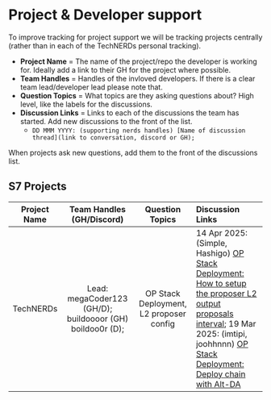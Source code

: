
# Project & Developer support 

To improve tracking for project support we will be tracking projects centrally (rather than in each of the TechNERDs personal tracking). 

* **Project Name** = The name of the project/repo the developer is working for. Ideally add a link to their GH for the project where possible. 
* **Team Handles** = Handles of the invloved developers. If there is a clear team lead/developer lead please note that. 
* **Question Topics** = What topics are they asking questions about? High level, like the labels for the discussions. 
* **Discussion Links** = Links to each of the discussions the team has started. Add new discussions to the front of the list. 
  * `DD MMM YYYY: (supporting nerds handles) [Name of discussion thread](link to conversation, discord or GH);`
 
When projects ask new questions, add them to the front of the discussions list. 

## S7 Projects

| Project Name | Team Handles (GH/Discord) | Question Topics | Discussion Links |
|:------------:|:-------------------------:|:---------------:|:-----------------|
| TechNERDs | Lead: megaCoder123 (GH/D); buildoooor (GH) boildoo0r (D); | OP Stack Deployment, L2 proposer config | 14 Apr 2025: (Simple, Hashigo) [OP Stack Deployment: How to setup the proposer L2 output proposals interval](https://github.com/ethereum-optimism/developers/discussions/782); 19 Mar 2025: (imtipi, joohhnnn) [OP Stack Deployment: Deploy chain with Alt-DA](https://github.com/ethereum-optimism/developers/discussions/767) |

